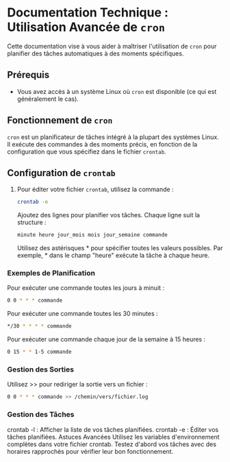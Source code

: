 # Documentation Technique : Utilisation Avancée de `cron`

Cette documentation vise à vous aider à maîtriser l'utilisation de `cron` pour planifier des tâches automatiques à des moments spécifiques.

## Prérequis

- Vous avez accès à un système Linux où `cron` est disponible (ce qui est généralement le cas).

## Fonctionnement de `cron`

`cron` est un planificateur de tâches intégré à la plupart des systèmes Linux. Il exécute des commandes à des moments précis, en fonction de la configuration que vous spécifiez dans le fichier `crontab`.

## Configuration de `crontab`

1. Pour éditer votre fichier `crontab`, utilisez la commande :
   ```bash
   crontab -e
   ```

   Ajoutez des lignes pour planifier vos tâches. Chaque ligne suit la structure :

   ```bash 
   minute heure jour_mois mois jour_semaine commande
   ```

   Utilisez des astérisques * pour spécifier toutes les valeurs possibles. Par exemple, * dans le champ "heure" exécute la tâche à chaque heure.

### Exemples de Planification
Pour exécuter une commande toutes les jours à minuit :

 ```bash 
 0 0 * * * commande
```


Pour exécuter une commande toutes les 30 minutes :

```bash
*/30 * * * * commande
```

Pour exécuter une commande chaque jour de la semaine à 15 heures :

```bash
0 15 * * 1-5 commande
```
### Gestion des Sorties
Utilisez >> pour rediriger la sortie vers un fichier :
```bash
0 0 * * * commande >> /chemin/vers/fichier.log
```



### Gestion des Tâches
crontab -l : Afficher la liste de vos tâches planifiées.
crontab -e : Éditer vos tâches planifiées.
Astuces Avancées
Utilisez les variables d'environnement complètes dans votre fichier crontab.
Testez d'abord vos tâches avec des horaires rapprochés pour vérifier leur bon fonctionnement.